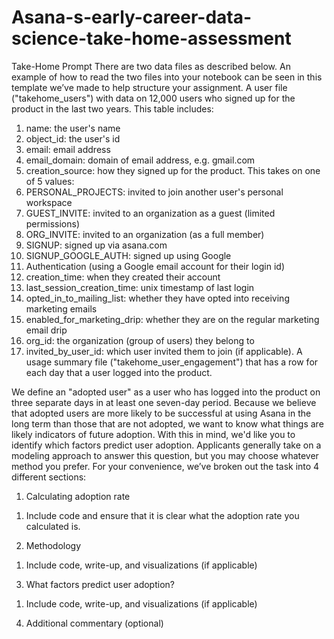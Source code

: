 # Asana-s-early-career-data-science-take-home-assessment

Take-Home Prompt
There are two data files as described below. An example of how to read the two files into
your notebook can be seen in this template we’ve made to help structure your assignment.
A user file ("takehome_users") with data on 12,000 users who signed up for the product in
the last two years. This table includes:
1. name: the user's name
2. object_id: the user's id
3. email: email address
4. email_domain: domain of email address, e.g. gmail.com
5. creation_source: how they signed up for the product. This takes on one of 5
values:
6. PERSONAL_PROJECTS: invited to join another user's personal workspace
7. GUEST_INVITE: invited to an organization as a guest (limited permissions)
8. ORG_INVITE: invited to an organization (as a full member)
9. SIGNUP: signed up via asana.com
10. SIGNUP_GOOGLE_AUTH: signed up using Google
11. Authentication (using a Google email account for their login id)
12. creation_time: when they created their account
13. last_session_creation_time: unix timestamp of last login
14. opted_in_to_mailing_list: whether they have opted into receiving marketing
emails
15. enabled_for_marketing_drip: whether they are on the regular marketing email
drip
16. org_id: the organization (group of users) they belong to
17. invited_by_user_id: which user invited them to join (if applicable).
A usage summary file ("takehome_user_engagement") that has a row for each day that a
user logged into the product.

We define an "adopted user" as a user who has logged into the product on three separate
days in at least one seven-day period. Because we believe that adopted users are more
likely to be successful at using Asana in the long term than those that are not adopted, we
want to know what things are likely indicators of future adoption. With this in mind, we'd like
you to identify which factors predict user adoption. Applicants generally take on a modeling
approach to answer this question, but you may choose whatever method you prefer.
For your convenience, we’ve broken out the task into 4 different sections:
1) Calculating adoption rate
1. Include code and ensure that it is clear what the adoption rate you calculated is.
2) Methodology
1. Include code, write-up, and visualizations (if applicable)
3) What factors predict user adoption?
1. Include code, write-up, and visualizations (if applicable)
4) Additional commentary (optional)
